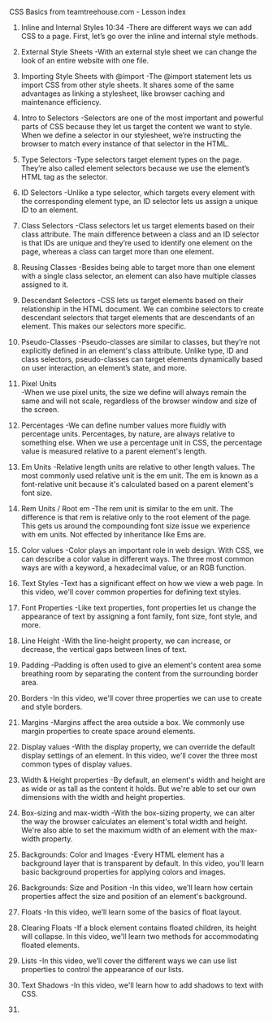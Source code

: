   CSS Basics from teamtreehouse.com - Lesson index

1. Inline and Internal Styles 10:34
  -There are different ways we can add CSS to a page. First, let’s go over the inline and internal style methods.

2. External Style Sheets
  -With an external style sheet we can change the look of an entire website with one file.

3. Importing Style Sheets with @import
  -The @import statement lets us import CSS from other style sheets. It shares some of the same advantages as linking a stylesheet, like browser caching and maintenance efficiency.

4. Intro to Selectors
  -Selectors are one of the most important and powerful parts of CSS because they let us target the content we want to style. When we define a selector in our stylesheet, we’re instructing the browser to match every instance of that selector in the HTML.

5. Type Selectors
  -Type selectors target element types on the page. They’re also called element selectors because we use the element’s HTML tag as the selector.

6. ID Selectors
  -Unlike a type selector, which targets every element with the corresponding element type, an ID selector lets us assign a unique ID to an element.

7. Class Selectors
  -Class selectors let us target elements based on their class attribute. The main difference between a class and an ID selector is that IDs are unique and they’re used to identify one element on the page, whereas a class can target more than one element.

8. Reusing Classes
  -Besides being able to target more than one element with a single class selector, an element can also have multiple classes assigned to it.

9. Descendant Selectors
  -CSS lets us target elements based on their relationship in the HTML document. We can combine selectors to create descendant selectors that target elements that are descendants of an element. This makes our selectors more specific.

10. Pseudo-Classes
  -Pseudo-classes are similar to classes, but they’re not explicitly defined in an element's class attribute. Unlike type, ID and class selectors, pseudo-classes can target elements dynamically based on user interaction, an element’s state, and more.

11. Pixel Units    
  -When we use pixel units, the size we define will always remain the same and will not scale, regardless of the browser window and size of the screen.

12. Percentages
  -We can define number values more fluidly with percentage units. Percentages, by nature, are always relative to something else. When we use a percentage unit in CSS, the percentage value is measured relative to a parent element's length.

13. Em Units
  -Relative length units are relative to other length values. The most commonly used relative unit is the em unit. The em is known as a font-relative unit because it's calculated based on a parent element's font size.

14. Rem Units / Root em
  -The rem unit is similar to the em unit. The difference is that rem is relative only to the root element of the page. This gets us around the compounding font size issue we experience with em units. Not effected by inheritance like Ems are.

15. Color values
  -Color plays an important role in web design. With CSS, we can describe a color value in different ways. The three most common ways are with a keyword, a hexadecimal value, or an RGB function.

16. Text Styles
  -Text has a significant effect on how we view a web page. In this video, we'll cover common properties for defining text styles.

17. Font Properties
  -Like text properties, font properties let us change the appearance of text by assigning a font family, font size, font style, and more.

18. Line Height
  -With the line-height property, we can increase, or decrease, the vertical gaps between lines of text.

19. Padding
  -Padding is often used to give an element's content area some breathing room by separating the content from the surrounding border area.

20. Borders
  -In this video, we'll cover three properties we can use to create and style borders.

21. Margins
  -Margins affect the area outside a box. We commonly use margin properties to create space around elements.

22. Display values
  -With the display property, we can override the default display settings of an element. In this video, we'll cover the three most common types of display values.

21. Width & Height properties
  -By default, an element's width and height are as wide or as tall as the content it holds. But we're able to set our own dimensions with the width and height properties.

22. Box-sizing and max-width
  -With the box-sizing property, we can alter the way the browser calculates an element's total width and height. We're also able to set the maximum width of an element with the max-width property.

23. Backgrounds: Color and Images
  -Every HTML element has a background layer that is transparent by default. In this video, you'll learn basic background properties for applying colors and images.

24. Backgrounds: Size and Position
  -In this video, we'll learn how certain properties affect the size and position of an element's background.

25. Floats
  -In this video, we’ll learn some of the basics of float layout.

26. Clearing Floats
  -If a block element contains floated children, its height will collapse. In this video, we'll learn two methods for accommodating floated elements.

27. Lists
  -In this video, we’ll cover the different ways we can use list properties to control the appearance of our lists.

28. Text Shadows
  -In this video, we'll learn how to add shadows to text with CSS.

29.   
